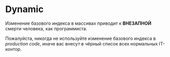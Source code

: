 # Dynamic

Изменение базового индекса в массивах приводит к **ВНЕЗАПНОЙ** смерти человека, как программиста.

Пожалуйста, никогда не используйте изменение базового индекса в *production code*, иначе вас внесут в чёрный список всех нормальных IT-контор.
